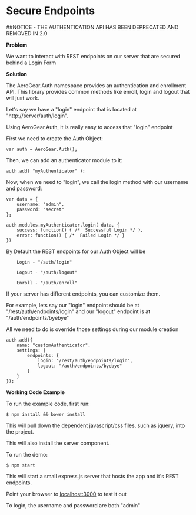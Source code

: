Secure Endpoints
===============================

##NOTICE - THE AUTHENTICATION API HAS BEEN DEPRECATED AND REMOVED IN 2.0

**Problem**

We want to interact with REST endpoints on our server that are secured behind a Login Form

**Solution**

The AeroGear.Auth namespace provides an authentication and enrollment API. This library provides common methods like enroll, login and logout that will just work.

Let's say we have a "login" endpoint that is located at "http://server/auth/login".

Using AeroGear.Auth, it is really easy to access that "login" endpoint

First we need to create the Auth Object:

    var auth = AeroGear.Auth();

Then, we can add an authenticator module to it:

    auth.add( "myAuthenticator" );

Now, when we need to "login", we call the login method with our username and password:

    var data = {
        username: "admin",
        password: "secret"
    };

    auth.modules.myAuthenticator.login( data, {
        success: function() { /*  Successful Login */ },
        error: function() { /*  Failed Login */ }
    })

By Default the REST endpoints for our Auth Object will be

        Login - "/auth/login"

        Logout - "/auth/logout"

        Enroll - "/auth/enroll"

If your server has different endpoints, you can customize them.

For example, lets say our "login" endpoint should be at "/rest/auth/endpoints/login" and our "logout" endpoint is at "/auth/endpoints/byebye"

All we need to do is override those settings during our module creation

    auth.add({
        name: "customAuthenticator",
        settings: {
            endpoints: {
                login: "/rest/auth/endpoints/login",
                logout: "/auth/endpoints/byebye"
            }
        }
    });

**Working Code Example**

To run the example code, first run:

    $ npm install && bower install

This will pull down the dependent javascript/css files, such as jquery, into the project.

This will also install the server component.

To run the demo:

    $ npm start

This will start a small express.js server that hosts the app and it's REST endpoints.

Point your browser to [localhost:3000](http://localhost:3000) to test it out

To login, the username and password are both "admin"
